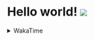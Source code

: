 # Hello world! ![](https://imgur.com/453lnHS.gif)

<details>
<summary>WakaTime</summary>
<br>

[![wakatime](https://wakatime.com/badge/user/33089262-4413-467f-9a56-3b1f298d0e93.svg?style=flat-square)](https://wakatime.com/@33089262-4413-467f-9a56-3b1f298d0e93)

<img src="https://wakatime.com/share/@legumii/129a4a70-ad3a-41ce-8f85-de12d20bf9aa.png" alt="langs" title="As linguagens que ando usando <3" width="520px"/>

</details>
